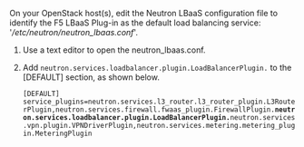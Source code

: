 On your OpenStack host(s), edit the Neutron LBaaS configuration file to identify the F5 LBaaS Plug-in as the default load balancing service: '*/etc/neutron/neutron_lbaas.conf*'.  

1. Use a text editor to open the neutron_lbaas.conf.
2. Add `neutron.services.loadbalancer.plugin.LoadBalancerPlugin.` to the \[DEFAULT\] section, as shown below.

    `[DEFAULT]  `
    `service_plugins=neutron.services.l3_router.l3_router_plugin.L3RouterPlugin,neutron.services.firewall.fwaas_plugin.FirewallPlugin.`**`neutron.services.loadbalancer.plugin.LoadBalancerPlugin.`**`neutron.services.vpn.plugin.VPNDriverPlugin,neutron.services.metering.metering_plugin.MeteringPlugin`
